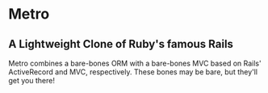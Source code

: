 # Metro

## A Lightweight Clone of Ruby's famous Rails

Metro combines a bare-bones ORM with a bare-bones MVC based on Rails' ActiveRecord and MVC, respectively. These bones may be bare, but they'll get you there!

